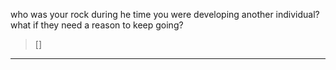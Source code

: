 who was your rock during he time you were developing another individual? 
what if they need a reason to keep going?
> []
----


